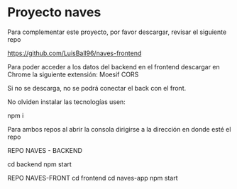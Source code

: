 # Proyecto naves

Para complementar este proyecto, por favor descargar, revisar el siguiente repo

https://github.com/LuisBall96/naves-frontend

Para poder acceder a los datos del backend en el frontend descargar en Chrome la siguiente extensión:
Moesif CORS 

Si no se descarga, no se podrá conectar el back con el front. 

No olviden instalar las tecnologías usen:

npm i

Para ambos repos al abrir la consola dirigirse a la dirección en donde esté el repo

REPO NAVES - BACKEND

cd backend
npm start

REPO NAVES-FRONT 
cd frontend
cd naves-app
npm start
